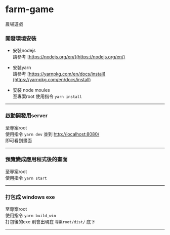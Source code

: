 # farm-game
農場遊戲


### 開發環境安裝
- 安裝nodejs  
  請參考 [https://nodejs.org/en/](https://nodejs.org/en/)

- 安裝yarn  
  請參考 [https://yarnpkg.com/en/docs/install](https://yarnpkg.com/en/docs/install)

- 安裝 node moules  
  至專案root 使用指令 `yarn install`

----

### 啟動開發用server
  至專案root  
  使用指令 `yarn dev` 
  並到 [http://localhost:8080/](http://localhost:8080/)  
  即可看到畫面

----

### 預覽變成應用程式後的畫面
  至專案root  
  使用指令 `yarn start`  

----
    
### 打包成 windows exe
  至專案root  
  使用指令 `yarn build_win`  
  打包後的exe 則會出現在 `專案root/dist/` 底下

----



